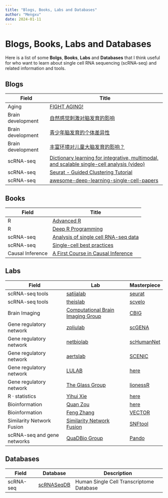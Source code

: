 ```yaml
---
title: "Blogs, Books, Labs and Databases"
author: "Mengxu"
date: 2024-01-11
---
```


<!--more-->
# Blogs, Books, Labs and Databases

Here is a list of some **Bolgs**, **Books**, **Labs** and **Databases** that I think useful for who want to learn about single cell RNA sequencing (scRNA-seq) and related information and tools.

## Blogs
| Field | Title |
| -- | -- |
| Aging | [FIGHT AGING!](https://www.fightaging.org/) |
| Brain development | [自然感觉刺激对脑发育的影响](https://www.cas.cn/kxcb/kpwz/201401/t20140129_4031024.shtml#:%7E:text=%E4%B8%B0%E5%AF%8C%E7%8E%AF%E5%A2%83%E3%80%81%E6%88%96%E8%80%85%E6%9B%B4,%E5%8A%A0%E5%82%AC%E4%BA%A7%E7%B4%A0%E7%9A%84%E8%A1%A8%E8%BE%BE%E3%80%82) |
| Brain development | [青少年脑发育的个体差异性](https://zhuanlan.zhihu.com/p/307358952) |
| Brain development | [丰富环境对儿童大脑发育的影响？](https://zhuanlan.zhihu.com/p/532096885) |
| scRNA-seq | [Dictionary learning for integrative, multimodal, and scalable single-cell analysis (video)](https://www.youtube.com/watch?v=AHl5V-9dMOI) |
| scRNA-seq | [Seurat - Guided Clustering Tutorial](https://satijalab.org/seurat/articles/pbmc3k_tutorial.html) |
| scRNA-seq | [awesome-deep-learning-single-cell-papers](https://github.com/OmicsML/awesome-deep-learning-single-cell-papers) |

## Books
| Field | Title |
| -- | -- |
| R | [Advanced R](https://adv-r.hadley.nz/index.html) |
| R | [Deep R Programming](https://deepr.gagolewski.com/) |
| scRNA-seq | [Analysis of single cell RNA-seq data](https://www.singlecellcourse.org/index.html) |
| scRNA-seq | [Single-cell best practices](www.sc-best-practices.org) |
| Causal Inference | [A First Course in Causal Inference](https://arxiv.org/abs/2305.18793) |

## Labs
| Field | Lab | Masterpiece |
| -- | -- | -- |
| scRNA-seq tools | [satijalab](https://satijalab.org/) | [seurat](https://github.com/satijalab/seurat)  |
| scRNA-seq tools | [theislab](https://github.com/theislab) | [scvelo](https://github.com/theislab/scvelo)  |
| Brain Imaging | [Computational Brain Imaging Group](https://sites.google.com/view/yeolab) | [CBIG](https://github.com/ThomasYeoLab/CBIG) |
| Gene regulatory network | [zpliulab](https://github.com/zpliulab) | [scGENA](https://github.com/zpliulab/scGENA) |
| Gene regulatory network | [netbiolab](https://github.com/zpliulab) | [scHumanNet](https://github.com/netbiolab/scHumanNet) |
| Gene regulatory network | [aertslab](https://github.com/zpliulab) | [SCENIC](https://github.com/aertslab/SCENIC) |
| Gene regulatory network | [LULAB](https://lusystemsbio.northeastern.edu/) | [here](https://lusystemsbio.northeastern.edu/publications/) |
| Gene regulatory network | [The Glass Group](https://sites.google.com/a/channing.harvard.edu/kimberlyglass/home) | [lionessR](https://github.com/kuijjerlab/lionessR) |
| R · statistics | [Yihui Xie](https://yihui.org/) | [here](https://yihui.org/en/vitae/) |
| Bioinformation | [Quan Zou](http://lab.malab.cn/~zq/) | [here](http://lab.malab.cn/~zq/) |
| Bioinformation | [Feng Zhang](https://fzhang.bioinfo-lab.com/) | [VECTOR](https://github.com/jumphone/Vector/) |
| Similarity Network Fusion | [Similarity Network Fusion](http://compbio.cs.toronto.edu/SNF/SNF/Software.html/) | [SNFtool](https://rdrr.io/cran/SNFtool/man/SNF.html/) |
| scRNA-seq and gene networks | [QuaDBio Group](https://bsse.ethz.ch/qdb/) | [Pando](https://github.com/quadbio/Pando/tree/main/) |

## Databases
| Field | Database | Description |
| -- | -- | -- |
| scRNA-seq | [scRNASeqDB](https://bioinfo.uth.edu/scrnaseqdb/) | Human Single Cell Transcriptome Database  |

